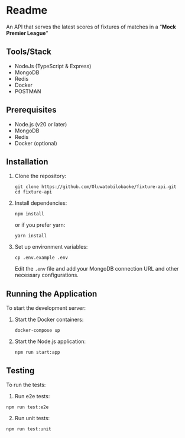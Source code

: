 # Readme

An API that serves the latest scores of fixtures of matches in a “**Mock Premier League**”

## Tools/Stack

- NodeJs (TypeScript & Express)
- MongoDB
- Redis
- Docker
- POSTMAN

## Prerequisites

- Node.js (v20 or later)
- MongoDB
- Redis
- Docker (optional)

## Installation

1. Clone the repository:

   ```
   git clone https://github.com/Oluwatobilobaoke/fixture-api.git
   cd fixture-api
   ```

2. Install dependencies:

   ```
   npm install
   ```

   or if you prefer yarn:

   ```
   yarn install
   ```

3. Set up environment variables:
   ```
   cp .env.example .env
   ```
   Edit the `.env` file and add your MongoDB connection URL and other necessary configurations.

## Running the Application

To start the development server:

1. Start the Docker containers:

   ```
   docker-compose up
   ```

2. Start the Node.js application:
   ```
   npm run start:app
   ```

## Testing

To run the tests:

1. Run e2e tests:

```
npm run test:e2e
```

2. Run unit tests:

```
npm run test:unit
```
